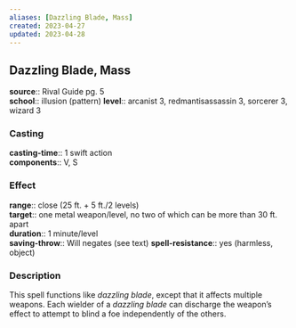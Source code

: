 ```yaml
---
aliases: [Dazzling Blade, Mass]
created: 2023-04-27
updated: 2023-04-28
---
```


## Dazzling Blade, Mass

**source**:: Rival Guide pg. 5  
**school**:: illusion (pattern)
**level**:: arcanist 3, redmantisassassin 3, sorcerer 3, wizard 3

### Casting

**casting-time**:: 1 swift action  
**components**:: V, S

### Effect

**range**:: close (25 ft. + 5 ft./2 levels)  
**target**:: one metal weapon/level, no two of which can be more than 30 ft. apart  
**duration**:: 1 minute/level  
**saving-throw**:: Will negates (see text)
**spell-resistance**:: yes (harmless, object)

### Description

This spell functions like *dazzling blade*, except that it affects multiple weapons. Each wielder of a *dazzling blade* can discharge the weapon’s effect to attempt to blind a foe independently of the others.
